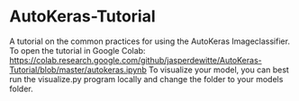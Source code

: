 # AutoKeras-Tutorial
 A tutorial on the common practices for using the AutoKeras Imageclassifier.
 To open the tutorial in Google Colab: 
 https://colab.research.google.com/github/jasperdewitte/AutoKeras-Tutorial/blob/master/autokeras.ipynb
 To visualize your model, you can best run the visualize.py program locally and change the folder to your models folder.
